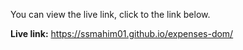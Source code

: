 You can view the live link, click to the link below.

**Live link:** https://ssmahim01.github.io/expenses-dom/